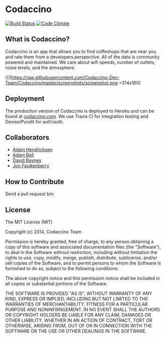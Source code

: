 # Codaccino
[![Build Status](https://travis-ci.org/Codaccino-Dev-Team/Codaccino.svg?branch=master)](https://travis-ci.org/Codaccino-Dev-Team/Codaccino)
[![Code Climate](https://codeclimate.com/github/Codaccino-Dev-Team/Codaccino.png)](https://codeclimate.com/github/Codaccino-Dev-Team/Codaccino)



## What is Codaccino?

Codaccino is an app that allows you to find coffeshops that are near you and rate them from a developers perspective. All of the data is community powered and maintained.  We care about wifi speeds, number of outlets, noise levels, and the atmosphere.

![](https://raw.githubusercontent.com/Codaccino-Dev-Team/Codaccino/master/screenshots/screenshot.png =314x160)

## Deployment
The production version of Codaccino is deployed to Heroku and can be found at [codaccino.com](http://codaccino.com/). We use Travis CI for integration testing and Devise/Pundit for auth/auth. 

## Collaborators
* [Adam Hendricksen](https://github.com/vogelbek)
* [Adam Bell](https://github.com/wmuengineer)
* [David Baynes](https://github.com/dbaynes)
* [Jon Faulkenberry](github.com/jonfaulkenberry)

## How to Contribute
Send a pull request bro

## License

The MIT License (MIT)

Copyright (c) 2014, Codaccino Team

Permission is hereby granted, free of charge, to any person obtaining a copy
of this software and associated documentation files (the "Software"), to deal
in the Software without restriction, including without limitation the rights
to use, copy, modify, merge, publish, distribute, sublicense, and/or sell
copies of the Software, and to permit persons to whom the Software is
furnished to do so, subject to the following conditions:

The above copyright notice and this permission notice shall be included in
all copies or substantial portions of the Software.

THE SOFTWARE IS PROVIDED "AS IS", WITHOUT WARRANTY OF ANY KIND, EXPRESS OR
IMPLIED, INCLUDING BUT NOT LIMITED TO THE WARRANTIES OF MERCHANTABILITY,
FITNESS FOR A PARTICULAR PURPOSE AND NONINFRINGEMENT. IN NO EVENT SHALL THE
AUTHORS OR COPYRIGHT HOLDERS BE LIABLE FOR ANY CLAIM, DAMAGES OR OTHER
LIABILITY, WHETHER IN AN ACTION OF CONTRACT, TORT OR OTHERWISE, ARISING FROM,
OUT OF OR IN CONNECTION WITH THE SOFTWARE OR THE USE OR OTHER DEALINGS IN
THE SOFTWARE.
